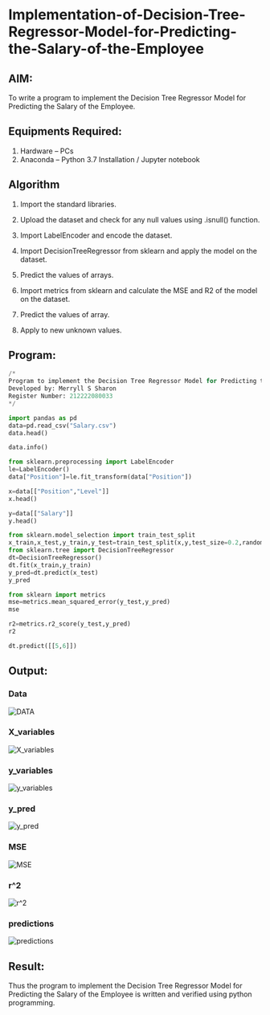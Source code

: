 # Implementation-of-Decision-Tree-Regressor-Model-for-Predicting-the-Salary-of-the-Employee

## AIM:
To write a program to implement the Decision Tree Regressor Model for Predicting the Salary of the Employee.

## Equipments Required:
1. Hardware – PCs
2. Anaconda – Python 3.7 Installation / Jupyter notebook

## Algorithm
1. Import the standard libraries.

2. Upload the dataset and check for any null values using .isnull() function.

3. Import LabelEncoder and encode the dataset.

4. Import DecisionTreeRegressor from sklearn and apply the model on the dataset.

5. Predict the values of arrays.

6. Import metrics from sklearn and calculate the MSE and R2 of the model on the dataset.

7. Predict the values of array.

8. Apply to new unknown values.

## Program:
```python
/*
Program to implement the Decision Tree Regressor Model for Predicting the Salary of the Employee.
Developed by: Merryll S Sharon
Register Number: 212222080033
*/

import pandas as pd
data=pd.read_csv("Salary.csv")
data.head()

data.info()

from sklearn.preprocessing import LabelEncoder
le=LabelEncoder()
data["Position"]=le.fit_transform(data["Position"])

x=data[["Position","Level"]]
x.head()

y=data[["Salary"]]
y.head()

from sklearn.model_selection import train_test_split
x_train,x_test,y_train,y_test=train_test_split(x,y,test_size=0.2,random_state=2)
from sklearn.tree import DecisionTreeRegressor
dt=DecisionTreeRegressor()
dt.fit(x_train,y_train)
y_pred=dt.predict(x_test)
y_pred

from sklearn import metrics
mse=metrics.mean_squared_error(y_test,y_pred)
mse

r2=metrics.r2_score(y_test,y_pred)
r2

dt.predict([[5,6]])
```

## Output:
### Data
![DATA](https://github.com/user-attachments/assets/6fa792bf-4828-45ed-a288-bab03090245a)

### X_variables
![X_variables](https://github.com/user-attachments/assets/1ba98fbd-47a5-45ea-bb9a-45c98de61abc)

### y_variables
![y_variables](https://github.com/user-attachments/assets/ab09b1f7-5011-46d8-b10e-49ed4cc7f1d0)

### y_pred
![y_pred](https://github.com/user-attachments/assets/087ffa6a-5221-49ef-8cc0-f49a93bf4ff7)

### MSE
![MSE](https://github.com/user-attachments/assets/56fb7b9b-8c8d-4e05-a493-7f65bcef89a5)

### r^2
![r^2](https://github.com/user-attachments/assets/a73fdcb6-faa6-400f-a3fd-a360ace03544)

### predictions
![predictions](https://github.com/user-attachments/assets/8dc521eb-8094-4f26-bcf3-cbd966f662e0)

## Result:
Thus the program to implement the Decision Tree Regressor Model for Predicting the Salary of the Employee is written and verified using python programming.
